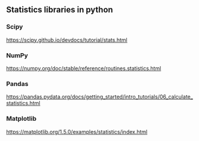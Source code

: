## Statistics libraries in python  

### Scipy

https://scipy.github.io/devdocs/tutorial/stats.html


### NumPy

https://numpy.org/doc/stable/reference/routines.statistics.html


### Pandas 

https://pandas.pydata.org/docs/getting_started/intro_tutorials/06_calculate_statistics.html 


### Matplotlib

https://matplotlib.org/1.5.0/examples/statistics/index.html 

